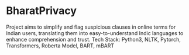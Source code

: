 # BharatPrivacy
Project aims to simplify and flag suspicious clauses in online terms for Indian users, translating them into easy-to-understand Indic languages to enhance comprehension and trust. Tech Stack: Python3, NLTK, Pytorch, Transformers, Roberta Model, BART, mBART
